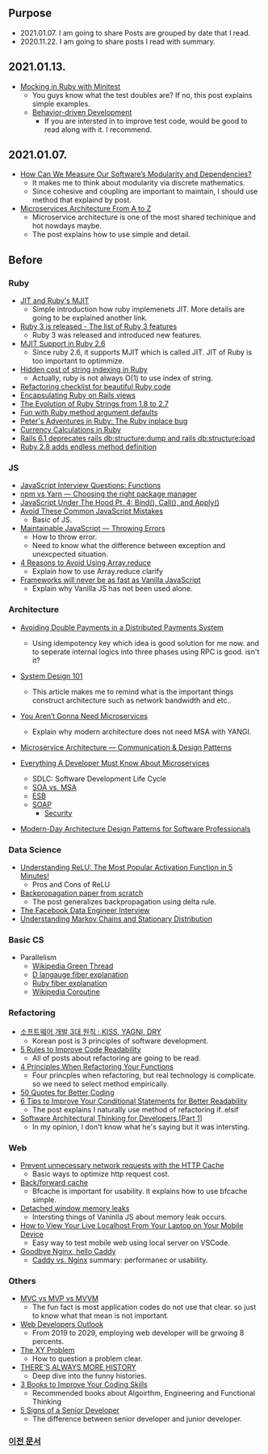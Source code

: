 ## Purpose

- 2021.01.07. I am going to share Posts are grouped by date that I read.
- 2020.11.22. I am going to share posts I read with summary.

## 2021.01.13.

- [Mocking in Ruby with Minitest](https://semaphoreci.com/community/tutorials/mocking-in-ruby-with-minitest)
  - You guys know what the test doubles are? If no, this post explains simple examples.
  - [Behavior-driven Development](https://semaphoreci.com/community/tutorials/behavior-driven-development)
    - If you are intersted in to improve test code, would be good to read along with it. I recommend.

## 2021.01.07.

- [How Can We Measure Our Software’s Modularity and Dependencies?](https://medium.com/better-programming/inside-software-modularity-and-related-metrics-2e5af2b447dc)
  - It makes me to think about modularity via discrete mathematics.
  - Since cohesive and coupling are important to maintain, I should use method that explaind by post.
- [Microservices Architecture From A to Z](https://medium.com/swlh/microservices-architecture-from-a-to-z-7287da1c5d28)
  - Microservice architecture is one of the most shared techinique and hot nowdays maybe.
  - The post explains how to use simple and detail.

## Before

### Ruby

- [JIT and Ruby's MJIT](https://engineering.appfolio.com/appfolio-engineering/2019/7/18/jit-and-rubys-mjit)
  - Simple introduction how ruby implemenets JIT. More details are going to be explained another link.
- [Ruby 3 is released - The list of Ruby 3 features](https://bigbinary.com/blog/ruby-3-features)
  - Ruby 3 was released and introduced new features.
- [MJIT Support in Ruby 2.6](https://bigbinary.com/blog/mjit-support-in-ruby-2-6)
  - Since ruby 2.6, it supports MJIT which is called JIT. JIT of Ruby is too important to optimmize.
- [Hidden cost of string indexing in Ruby](https://www.greyblake.com/blog/2020-12-21-hidden-cost-of-string-indexing-in-ruby/)
  - Actually, ruby is not always O(1) to use index of string.
- [Refactoring checklist for beautiful Ruby code](https://dev.to/junko911/refactoring-checklist-for-beautiful-ruby-code-175c)
- [Encapsulating Ruby on Rails views](https://github.blog/2020-12-15-encapsulating-ruby-on-rails-views/)
- [The Evolution of Ruby Strings from 1.8 to 2.7](https://medium.com/rubycademy/the-evolution-of-ruby-strings-from-1-8-to-2-5-8b2ed8f39fad)
- [Fun with Ruby method argument defaults](https://zverok.github.io/blog/2020-11-19-arg_defaults.html)
- [Peter's Adventures in Ruby: The Ruby inplace bug](https://blog.peterzhu.ca/ruby-inplace-bug/)
- [Currency Calculations in Ruby](https://www.honeybadger.io/blog/ruby-currency/)
- [Rails 6.1 deprecates rails db:structure:dump and rails db:structure:load](https://blog.bigbinary.com/2020/09/22/rails-6-1-deprecates-rails-db-structure-dump.html)
- [Ruby 2.8 adds endless method definition](https://blog.bigbinary.com/2020/09/15/ruby-2-8-adds-endless-method-definition.html)

### JS

- [JavaScript Interview Questions: Functions](https://codeburst.io/javascript-interview-questions-functions-5a3081c1f3f5)
- [npm vs Yarn — Choosing the right package manager](https://medium.com/javascript-in-plain-english/npm-vs-yarn-choosing-the-right-package-manager-a5f04256a93f)
- [JavaScript Under The Hood Pt. 4: Bind(), Call(), and Apply()](https://codeburst.io/javascript-under-the-hood-pt-4-bind-call-and-apply-22e2b46b3882)
- [Avoid These Common JavaScript Mistakes](https://codeburst.io/avoid-these-common-javascript-mistakes-11f5311c9ec3)
  - Basic of JS.
- [Maintainable JavaScript — Throwing Errors](https://medium.com/dev-genius/maintainable-javascript-throwing-errors-e6c2ccf90c71)
  - How to throw error.
  - Need to know what the difference between exception and unexcpected situation.
- [4 Reasons to Avoid Using Array.reduce](https://medium.com/better-programming/think-again-before-you-use-array-reduce-28f785b5aea9)
  - Explain how to use Array.reduce clarify
- [Frameworks will never be as fast as Vanilla JavaScript](https://medium.com/javascript-in-plain-english/javascript-frameworks-performance-60f71d321693)
  - Explain why Vanilla JS has not been used alone.

### Architecture

- [Avoiding Double Payments in a Distributed Payments System](https://medium.com/airbnb-engineering/avoiding-double-payments-in-a-distributed-payments-system-2981f6b070bb)
  - Using idempotency key which idea is good solution for me now. and to seperate internal logics into three phases using RPC is good. isn't it?
- [System Design 101](https://towardsdatascience.com/system-design-101-b8f15162ef7c)
  - This article makes me to remind what is the important things construct architecture such as network bandwidth and etc..
- [You Aren’t Gonna Need Microservices](https://blog.ttulka.com/you-are-not-gonna-need-microservices)
  - Explain why modern architecture does not need MSA with YANGI.
- [Microservice Architecture — Communication & Design Patterns](https://medium.com/dev-genius/microservice-architecture-communication-design-patterns-70b37beec294)
- [Everything A Developer Must Know About Microservices](https://medium.com/dev-genius/everything-a-developer-must-know-about-microservices-dae854782ab)

  - SDLC: Software Development Life Cycle
  - [SOA vs. MSA](https://www.ibm.com/cloud/blog/soa-vs-microservices)
  - [ESB](https://www.ibm.com/cloud/learn/esb)
  - [SOAP](https://www.redhat.com/ko/topics/integration/whats-the-difference-between-soap-rest)
    - [Security](https://www.redhat.com/ko/topics/security/api-security)

- [Modern-Day Architecture Design Patterns for Software Professionals](https://medium.com/better-programming/modern-day-architecture-design-patterns-for-software-professionals-9056ee1ed977)

### Data Science

- [Understanding ReLU: The Most Popular Activation Function in 5 Minutes!](https://towardsdatascience.com/understanding-relu-the-most-popular-activation-function-in-5-minutes-459e3a2124f)
  - Pros and Cons of ReLU
- [Backpropagation paper from scratch](https://towardsdatascience.com/backpropagation-paper-from-scratch-796793789248)
  - The post generalizes backpropagation using delta rule.
- [The Facebook Data Engineer Interview](https://towardsdatascience.com/the-facebook-data-engineer-interview-345235afaac0)
- [Understanding Markov Chains and Stationary Distribution](https://www.reddit.com/r/learnmachinelearning/comments/jhtbqk/understanding_markov_chains_and_stationary)

### Basic CS

- Parallelism
  - [Wikipedia Green Thread](https://en.wikipedia.org/wiki/Green_threads)
  - [D langauge fiber explanation](https://tour.dlang.org/tour/kr/multithreading/fibers)
  - [Ruby fiber explanation](https://weicomes.tistory.com/100)
  - [Wikipedia Coroutine](https://en.wikipedia.org/wiki/Coroutine#Implementations_for_Scala)

### Refactoring

- [소프트웨어 개발 3대 원칙 : KISS, YAGNI, DRY](https://m.blog.naver.com/PostView.nhn?blogId=complusblog&logNo=221163007357)
  - Korean post is 3 principles of software development.
- [5 Rules to Improve Code Readability](https://medium.com/better-programming/5-rules-to-improve-code-readability-83eda50ca780)
  - All of posts about refactoring are going to be read.
- [4 Principles When Refactoring Your Functions](https://medium.com/better-programming/4-principles-when-refactoring-your-functions-81ce7f365e6d)
  - Four princples when refactoring, but real technology is complicate. so we need to select method empirically.
- [50 Quotes for Better Coding](https://codeburst.io/50-quotes-for-better-coding-76bdac3fc234)
- [6 Tips to Improve Your Conditional Statements for Better Readability](https://medium.com/javascript-in-plain-english/6-tips-to-improve-your-conditional-statements-for-better-readability-56256c5a5245)
  - The post explains I naturally use method of refactoring if..elsif
- [Software Architectural Thinking for Developers [Part 1]](https://dev.to/edisonnpebojot/software-architectural-thinking-for-developers-part-1-2a34)
  - In my opinion, I don't know what he's saying but it was intersting.

### Web

- [Prevent unnecessary network requests with the HTTP Cache](https://web.dev/http-cache/)
  - Basic ways to optimize http request cost.
- [Back/forward cache](https://web.dev/bfcache/#optimize-your-pages-for-bfcache)
  - Bfcache is important for usability. it explains how to use bfcache simple.
- [Detached window memory leaks](https://web.dev/detached-window-memory-leaks/)
  - Intersting things of Vaninlla JS about memory leak occurs.
- [How to View Your Live Localhost From Your Laptop on Your Mobile Device](dev.to/brendamichellle/how-to-view-your-localhost-from-your-laptop-on-your-mobile-device-516c)
  - Easy way to test mobile web using local server on VSCode.
- [Goodbye Nginx, hello Caddy](https://blog.bigbinary.com/2020/09/22/rails-6-1-deprecates-rails-db-structure-dump.html)
  - [Caddy vs. Nginx](https://stackshare.io/stackups/caddy-vs-nginx) summary: performanec or usability.

### Others

- [MVC vs MVP vs MVVM](https://levelup.gitconnected.com/mvc-vs-mvp-vs-mvvm-35e0d4b933b4)
  - The fun fact is most application codes do not use that clear. so just to know what that mean is not important.
- [Web Developers Outlook](https://www.bls.gov/ooh/computer-and-information-technology/web-developers.htm#tab-6)
  - From 2019 to 2029, employing web developer will be grwoing 8 percents.
- [The XY Problem](https://xyproblem.info/)
  - How to question a problem clear.
- [THERE'S ALWAYS MORE HISTORY](https://www.hillelwayne.com/post/always-more-history)
  - Deep dive into the funny histories.
- [3 Books to Improve Your Coding Skills](https://medium.com/better-programming/3-books-to-improve-your-coding-skills-afa67621192)
  - Recommended books about Algoirthm, Engineering and Functional Thinking
- [5 Signs of a Senior Developer](https://levelup.gitconnected.com/5-signs-of-a-senior-developer-7f5c59093c73)
  - The difference between senior developer and junior developer.

### [이전 문서](archive/README.md)
